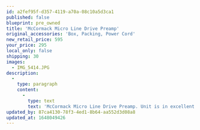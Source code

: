 ```yaml
---
id: a2fef95f-d357-4119-a70a-08c10a5d3ca1
published: false
blueprint: pre_owned
title: 'McCormack Micro Line Drive Preamp'
original_accessories: 'Box, Packing, Power Cord'
new_retail_price: 595
your_price: 295
local_only: false
shipping: 30
images:
  - IMG_5414.JPG
description:
  -
    type: paragraph
    content:
      -
        type: text
        text: 'McCormack Micro Line Drive Preamp. Unit is in excellent shape both physically and functionally and comes with original box and packing. Outstanding passive preamp and very well built for the money. '
updated_by: 87ca4130-78f3-4ed1-8b64-aa552d3d08a8
updated_at: 1648049426
---
```


